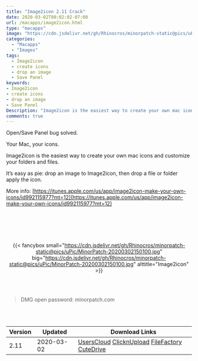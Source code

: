 ```yaml
---
title: "Image2icon 2.11 Crack"
date: 2020-03-02T00:02:02-07:00
url: /macapps/image2icon.html
type: "macapps"
image: "https://cdn.jsdelivr.net/gh/Rhinocros/minorpatch-static@pics/uPic/MeQpAW.png"
categories:
  - "Macapps"
  - "Images"
tags:
  - Image2icon
  - create icons
  - drop an image
  - Save Panel
keywords:
- Image2icon
- create icons
- drop an image
- Save Panel
Description: "Image2icon is the easiest way to create your own mac icons and customize your folders and files."
comments: true
---
```


Open/Save Panel bug solved.

Your Mac, your icons.

Image2icon is the easiest way to create your own mac icons and customize your folders and files.

It’s easy as pie: drop an image to Image2icon, then drop a file or folder apply the icon.

More info: [https://itunes.apple.com/us/app/image2icon-make-your-own-icons/id992115977?mt=12](https://itunes.apple.com/us/app/image2icon-make-your-own-icons/id992115977?mt=12)

<br/>
<br/>
<script async src="https://pagead2.googlesyndication.com/pagead/js/adsbygoogle.js"></script>
<ins class="adsbygoogle"
     style="display:block; text-align:center;"
     data-ad-layout="in-article"
     data-ad-format="fluid"
     data-ad-client="ca-pub-8746275014476192"
     data-ad-slot="5144997159"></ins>
<script>
     (adsbygoogle = window.adsbygoogle || []).push({});
</script>
<br/>
<br/>


<center>

{{< fancybox small="https://cdn.jsdelivr.net/gh/Rhinocros/minorpatch-static@pics/uPic/MinorPatch-20200302150100.jpg" big="https://cdn.jsdelivr.net/gh/Rhinocros/minorpatch-static@pics/uPic/MinorPatch-20200302150100.jpg" alttitle="Image2icon" >}}

</center>

<br/>
<br/>


> DMG open password: minorpatch.com

<br/>

<br/>
<div id="history_version" class="history_version">

| Version | Updated | Download Links |
| ---- | ---- | ---- |
| 2.11 | 2020-03-02 | [UsersCloud](https://ouo.io/ml2NU1)   [ClicknUpload](https://ouo.io/8kq35r)   [FileFactory](https://ouo.io/veknPY)   [CuteDrive](https://ouo.io/zXIKk9) |

</div>
